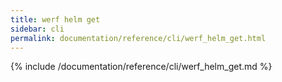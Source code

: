 ```yaml
---
title: werf helm get
sidebar: cli
permalink: documentation/reference/cli/werf_helm_get.html
---
```


{% include /documentation/reference/cli/werf_helm_get.md %}
